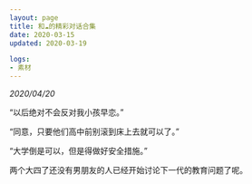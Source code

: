 ```yaml
---
layout: page
title: 和☁的精彩对话合集
date: 2020-03-15
updated: 2020-03-19

logs:
- 素材
---
```


*2020/04/20*

“以后绝对不会反对我小孩早恋。”

“同意，只要他们高中前别滚到床上去就可以了。”

“大学倒是可以，但是得做好安全措施。”

两个大四了还没有男朋友的人已经开始讨论下一代的教育问题了呢。

